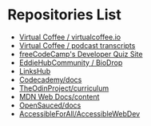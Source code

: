 <!-- Before adding a repository to this list, make sure that it passes our repository checklist below -->

<!--
✅ Relevant name
✅ Description
Clearly describe what the project does and is for.
✅ Relevant tags
They should highlight their scope, stack, field, etc.
✅ README.md file
Important information about your project.
✅ CONTRIBUTIONS.md/CONTRIBUTING.md file
A contribution guide for contributors.
✅ Open source license
A project is not open source if it doesn't have a valid license.
✅ Code of Conduct (COC)
An excellent indicator of a healthy contributor's environment.
✅ Issue and Pull Request templates
Templates for making issues and pull requests.
 -->

 <!-- Please don't type or change anything above here. Work on your changes below. -->

# Repositories List

- [Virtual Coffee / virtualcoffee.io](https://github.com/Virtual-Coffee/virtualcoffee.io)
- [Virtual Coffee / podcast transcripts](https://github.com/Virtual-Coffee/podcast-transcripts)
- [freeCodeCamp's Developer Quiz Site](https://github.com/freeCodeCamp/Developer_Quiz_Site)
- [EddieHubCommunity / BioDrop](https://github.com/EddieHubCommunity/BioDrop)
- [LinksHub](https://github.com/rupali-codes/LinksHub)
- [Codecademy/docs](https://github.com/Codecademy/docs)
- [TheOdinProject/curriculum](https://github.com/TheOdinProject/curriculum)
- [MDN Web Docs/content](https://github.com/mdn/content)
- [OpenSauced/docs](https://github.com/open-sauced/docs)
- [AccessibleForAll/AccessibleWebDev](https://github.com/AccessibleForAll/AccessibleWebDev)
